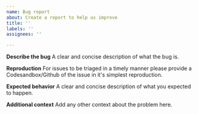 ```yaml
---
name: Bug report
about: Create a report to help us improve
title: ''
labels: ''
assignees: ''

---
```


**Describe the bug**
A clear and concise description of what the bug is.

**Reproduction**
For issues to be triaged in a timely manner please provide a Codesandbox/Github of the issue in it's simplest reproduction.

**Expected behavior**
A clear and concise description of what you expected to happen.


**Additional context**
Add any other context about the problem here.